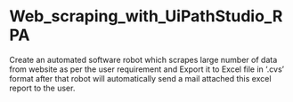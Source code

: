 # Web_scraping_with_UiPathStudio_RPA
Create an automated software robot which scrapes large number of data from website as per the user requirement and Export it to Excel file in ‘.cvs’ format after that robot will automatically send a mail attached this excel report to the user. 
